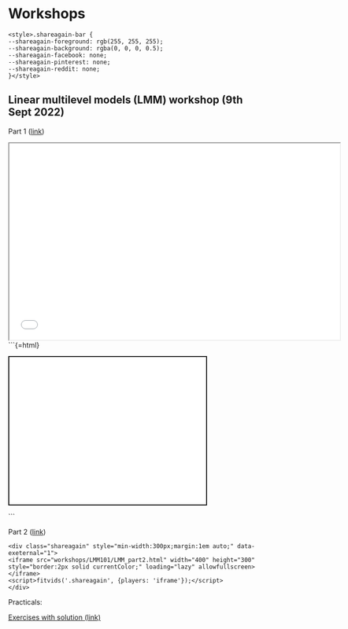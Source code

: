 # Workshops


```{=html}
<style>.shareagain-bar {
--shareagain-foreground: rgb(255, 255, 255);
--shareagain-background: rgba(0, 0, 0, 0.5);
--shareagain-facebook: none;
--shareagain-pinterest: none;
--shareagain-reddit: none;
}</style>
```

## Linear multilevel models (LMM) workshop (9th Sept 2022)


Part 1 ([link](workshops/LMM101/LMM_part1.html))

<iframe src="../workshops/LMM101/LMM_part1.html" width="672" height="400px" data-external="1"></iframe>
```{=html}
<div class="shareagain" style="min-width:300px;margin:1em auto;" data-exeternal="1">
<iframe src="workshops/LMM101/LMM_part1.html" width="400" height="300" style="border:2px solid currentColor;" loading="lazy" allowfullscreen></iframe>
<script>fitvids('.shareagain', {players: 'iframe'});</script>
</div>
```

Part 2 ([link](workshops/LMM101/LMM_part2.html))


```{=html}
<div class="shareagain" style="min-width:300px;margin:1em auto;" data-exeternal="1">
<iframe src="workshops/LMM101/LMM_part2.html" width="400" height="300" style="border:2px solid currentColor;" loading="lazy" allowfullscreen></iframe>
<script>fitvids('.shareagain', {players: 'iframe'});</script>
</div>
```

Practicals:

[Exercises with solution (link)](workshops/LMM101/exercises/exercises_questions.html)
